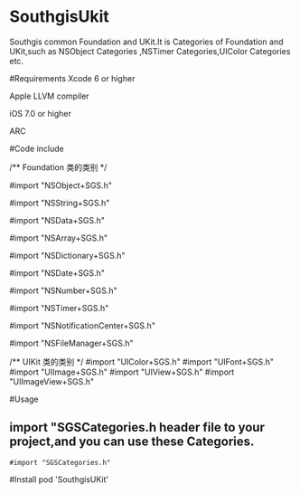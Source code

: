 # SouthgisUkit
Southgis common Foundation and UKit.It is Categories of Foundation and UKit,such as NSObject Categories ,NSTimer Categories,UIColor Categories etc.

#Requirements
  Xcode 6 or higher

  Apple LLVM compiler

  iOS 7.0 or higher

  ARC

#Code include

  /** Foundation 类的类别 */
  
  #import "NSObject+SGS.h"
  
  #import "NSString+SGS.h"
  
  #import "NSData+SGS.h"
  
  #import "NSArray+SGS.h"
  
  #import "NSDictionary+SGS.h"
  
  #import "NSDate+SGS.h"
  
  #import "NSNumber+SGS.h"
  
  #import "NSTimer+SGS.h"
  
  #import "NSNotificationCenter+SGS.h"
  
  #import "NSFileManager+SGS.h"

  /** UIKit 类的类别 */
  #import "UIColor+SGS.h"
  #import "UIFont+SGS.h"
  #import "UIImage+SGS.h"
  #import "UIView+SGS.h"
  #import "UIImageView+SGS.h"

#Usage
  ## import "SGSCategories.h header file to your project,and you can use these Categories.
    #import "SGSCategories.h"
  

  
#Install
  pod 'SouthgisUKit'
